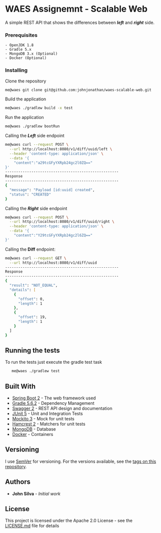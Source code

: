 # WAES Assignemnt - Scalable Web 

A simple REST API that shows the differences between ***left*** and ***right*** side. 

### Prerequisites

    - OpenJDK 1.8 
    - Gradle 5.x
    - MongoDB 3.x (Optional)
    - Docker (Optional)

### Installing

Clone the repository

```zsh
me@waes git clone git@github.com:johnjonathan/waes-scalable-web.git
```
Build the application

```zsh
me@waes ./gradlew build -x test
```

Run the application
```zsh
me@waes ./gradlew bootRun
```

Calling the ***Left*** side endpoint
```zsh
me@waes curl --request POST \
  --url http://localhost:8080/v1/diff/uuid/left \
  --header 'content-type: application/json' \
  --data '{
	"content":"a29tcGFyYXRpb24gc2l0ZQ=="
}'
----------------------------------------------------
Response
----------------------------------------------------
{
  "message": "Payload [id:uuid] created",
  "status": "CREATED"
}
```
 Calling the ***Right*** side endpoint
```zsh
me@waes curl --request POST \
  --url http://localhost:8080/v1/diff/uuid/right \
  --header 'content-type: application/json' \
  --data '{
	"content":"Y29tcGFyYXRpb24gc2l6ZQ=="
}'
```
Calling the **Diff** endpoint:

```zsh
me@waes curl --request GET \
  --url http://localhost:8080/v1/diff/uuid
----------------------------------------------------
Response
----------------------------------------------------
{
  "result": "NOT_EQUAL",
  "details": [
    {
      "offset": 0,
      "length": 1
    },
    {
      "offset": 19,
      "length": 1
    }
  ]
}
```

## Running the tests
To run the tests just execute the gradle test task
```zsh
   me@waes ./gradlew test
```

## Built With

* [Spring Boot 2](https://spring.io/projects/spring-boot) - The web framework used
* [Gradle 5.6.2](https://gradle.org/) - Dependency Management
* [Swagger 2](https://swagger.io/solutions/getting-started-with-oas/) - REST API design and documentation
* [JUnit 5](https://junit.org/junit5/) - Unit and Integration Tests
* [Mockito 3](https://site.mockito.org/) - Mock for unit tests
* [Hamcrest 2](http://hamcrest.org/JavaHamcrest/) - Matchers for unit tests
* [MongoDB](https://www.mongodb.com/download-center/community) - Database
* [Docker](https://www.mongodb.com/download-center/community) - Containers

## Versioning

I use [SemVer](http://semver.org/) for versioning. For the versions available, see the [tags on this repository](https://github.com/johnjonathan/waes-scalable-web/tags). 

## Authors

* **John Silva** - *Initial work* 

## License

This project is licensed under the Apache 2.0 License - see the [LICENSE.md](LICENSE.md) file for details
